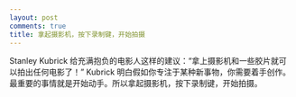 ```yaml
---
layout: post
comments: true
title: 拿起摄影机，按下录制键，开始拍摄
---
```




Stanley Kubrick 给充满抱负的电影人这样的建议：“拿上摄影机和一些胶片就可以拍出任何电影了！” Kubrick 明白假如你专注于某种新事物，你需要着手创作。最重要的事情就是开始动手。所以拿起摄影机，按下录制键，开始拍摄。

